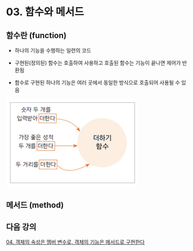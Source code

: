 # 03. 함수와 메서드

## 함수란 (function) 

- 하나의 기능을 수행하는 일련의 코드

- 구현된(정의된) 함수는 호출하여 사용하고 호출된 함수는 기능이 끝나면 제어가 반환됨

- 함수로 구현된 하나의 기능은 여러 곳에서 동일한 방식으로 호출되어 사용될 수 있음

![function](./img/function.png)


## 메서드 (method) 


## 다음 강의 

[04. 객체의 속성은 멤버 변수로, 객체의 기능은 메서드로 구현한다](https://gitlab.com/easyspubjava/javacoursework/-/blob/master/Chapter2/2-04/README.md)